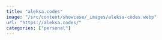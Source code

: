 ```yaml
---
title: "aleksa.codes"
image: "/src/content/showcase/_images/aleksa-codes.webp"
url: "https://aleksa.codes/"
categories: ["personal"]
---
```

